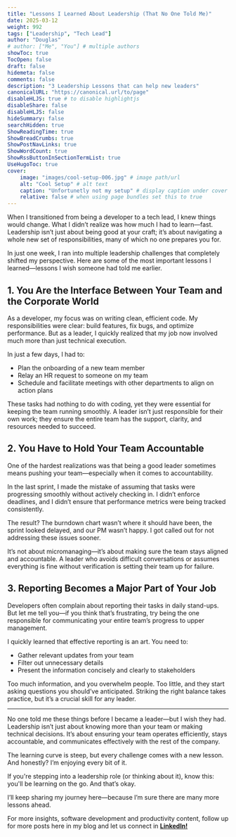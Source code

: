 ```yaml
---
title: "Lessons I Learned About Leadership (That No One Told Me)"
date: 2025-03-12
weight: 992
tags: ["Leadership", "Tech Lead"]
author: "Douglas"
# author: ["Me", "You"] # multiple authors
showToc: true
TocOpen: false
draft: false
hidemeta: false
comments: false
description: "3 Leadership Lessons that can help new leaders"
canonicalURL: "https://canonical.url/to/page"
disableHLJS: true # to disable highlightjs
disableShare: false
disableHLJS: false
hideSummary: false
searchHidden: true
ShowReadingTime: true
ShowBreadCrumbs: true
ShowPostNavLinks: true
ShowWordCount: true
ShowRssButtonInSectionTermList: true
UseHugoToc: true
cover:
    image: "images/cool-setup-006.jpg" # image path/url
    alt: "Cool Setup" # alt text
    caption: "Unfortunetly not my setup" # display caption under cover
    relative: false # when using page bundles set this to true
---
```


When I transitioned from being a developer to a tech lead, I knew things would change. What I didn’t realize was how much I had to learn—fast. Leadership isn’t just about being good at your craft; it’s about navigating a whole new set of responsibilities, many of which no one prepares you for.

In just one week, I ran into multiple leadership challenges that completely shifted my perspective. Here are some of the most important lessons I learned—lessons I wish someone had told me earlier.

## 1. You Are the Interface Between Your Team and the Corporate World

As a developer, my focus was on writing clean, efficient code. My responsibilities were clear: build features, fix bugs, and optimize performance. But as a leader, I quickly realized that my job now involved much more than just technical execution.

In just a few days, I had to:

- Plan the onboarding of a new team member
- Relay an HR request to someone on my team
- Schedule and facilitate meetings with other departments to align on action plans

These tasks had nothing to do with coding, yet they were essential for keeping the team running smoothly. A leader isn’t just responsible for their own work; they ensure the entire team has the support, clarity, and resources needed to succeed.

## 2. You Have to Hold Your Team Accountable

One of the hardest realizations was that being a good leader sometimes means pushing your team—especially when it comes to accountability.

In the last sprint, I made the mistake of assuming that tasks were progressing smoothly without actively checking in. I didn’t enforce deadlines, and I didn’t ensure that performance metrics were being tracked consistently.

The result? The burndown chart wasn’t where it should have been, the sprint looked delayed, and our PM wasn’t happy. I got called out for not addressing these issues sooner.

It’s not about micromanaging—it’s about making sure the team stays aligned and accountable. A leader who avoids difficult conversations or assumes everything is fine without verification is setting their team up for failure.

## 3. Reporting Becomes a Major Part of Your Job

Developers often complain about reporting their tasks in daily stand-ups. But let me tell you—if you think that’s frustrating, try being the one responsible for communicating your entire team’s progress to upper management.

I quickly learned that effective reporting is an art. You need to:

- Gather relevant updates from your team
- Filter out unnecessary details
- Present the information concisely and clearly to stakeholders

Too much information, and you overwhelm people. Too little, and they start asking questions you should’ve anticipated. Striking the right balance takes practice, but it’s a crucial skill for any leader.

---

No one told me these things before I became a leader—but I wish they had. Leadership isn’t just about knowing more than your team or making technical decisions. It’s about ensuring your team operates efficiently, stays accountable, and communicates effectively with the rest of the company.

The learning curve is steep, but every challenge comes with a new lesson. And honestly? I’m enjoying every bit of it.

If you're stepping into a leadership role (or thinking about it), know this: you'll be learning on the go. And that’s okay.

I’ll keep sharing my journey here—because I’m sure there are many more lessons ahead.

For more insights, software development and productivity content, follow up for more posts here in my blog and let us connect in [**LinkedIn!**](https://www.linkedin.com/in/douglas-rocha-leite)
